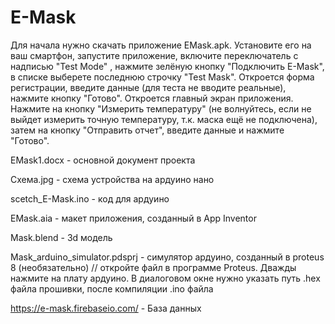 # E-Mask
Для начала нужно скачать приложение EMask.apk. 
Установите его на ваш смартфон, запустите приложение, включите переключатель с надписью "Test Mode"
, нажмите зелёную кнопку "Подключить E-Mask", в списке выберете последнюю строчку "Test Mask".
Откроется форма регистрации, введите данные (для теста не вводите реальные), нажмите кнопку "Готово".
Откроется главный экран приложения. 
Нажмите на кнопку "Измерить температуру" (не волнуйтесь, если не выйдет измерить точную температуру, т.к. маска ещё не подключена),
затем на кнопку "Отправить отчет", введите данные и нажмите "Готово".

EMask1.docx - основной документ проекта

Схема.jpg - схема устройства на ардуино нано

scetch_E-Mask.ino - код для ардуино

EMask.aia - макет приложения, созданный в App Inventor

Mask.blend - 3d модель

Mask_arduino_simulator.pdsprj - симулятор ардуино, созданный в proteus 8 (необязательно) // откройте файл в программе Proteus. Дважды нажмите на плату ардуино. В диалоговом окне нужно указать путь .hex файла прошивки, после компиляции .ino файла

https://e-mask.firebaseio.com/ - База данных
